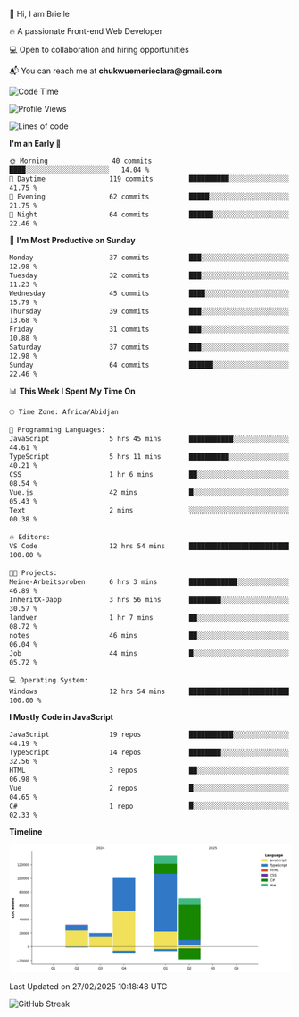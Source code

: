 <div align="left">
  <p>👋 Hi, I am Brielle</p>
  <p>🔥 A passionate Front-end Web Developer</p>
  <p>💻 Open to collaboration and hiring opportunities</p>
  <p>📬 You can reach me at <strong>chukwuemerieclara@gmail.com</strong></p>
</div>


 
 <!--START_SECTION:waka-->
![Code Time](http://img.shields.io/badge/Code%20Time-503%20hrs%2031%20mins-blue)

![Profile Views](http://img.shields.io/badge/Profile%20Views-18-blue)

![Lines of code](https://img.shields.io/badge/From%20Hello%20World%20I%27ve%20Written-226.7%20thousand%20lines%20of%20code-blue)

**I'm an Early 🐤** 

```text
🌞 Morning                40 commits          ████░░░░░░░░░░░░░░░░░░░░░   14.04 % 
🌆 Daytime                119 commits         ██████████░░░░░░░░░░░░░░░   41.75 % 
🌃 Evening                62 commits          █████░░░░░░░░░░░░░░░░░░░░   21.75 % 
🌙 Night                  64 commits          ██████░░░░░░░░░░░░░░░░░░░   22.46 % 
```
📅 **I'm Most Productive on Sunday** 

```text
Monday                   37 commits          ███░░░░░░░░░░░░░░░░░░░░░░   12.98 % 
Tuesday                  32 commits          ███░░░░░░░░░░░░░░░░░░░░░░   11.23 % 
Wednesday                45 commits          ████░░░░░░░░░░░░░░░░░░░░░   15.79 % 
Thursday                 39 commits          ███░░░░░░░░░░░░░░░░░░░░░░   13.68 % 
Friday                   31 commits          ███░░░░░░░░░░░░░░░░░░░░░░   10.88 % 
Saturday                 37 commits          ███░░░░░░░░░░░░░░░░░░░░░░   12.98 % 
Sunday                   64 commits          ██████░░░░░░░░░░░░░░░░░░░   22.46 % 
```


📊 **This Week I Spent My Time On** 

```text
🕑︎ Time Zone: Africa/Abidjan

💬 Programming Languages: 
JavaScript               5 hrs 45 mins       ███████████░░░░░░░░░░░░░░   44.61 % 
TypeScript               5 hrs 11 mins       ██████████░░░░░░░░░░░░░░░   40.21 % 
CSS                      1 hr 6 mins         ██░░░░░░░░░░░░░░░░░░░░░░░   08.54 % 
Vue.js                   42 mins             █░░░░░░░░░░░░░░░░░░░░░░░░   05.43 % 
Text                     2 mins              ░░░░░░░░░░░░░░░░░░░░░░░░░   00.38 % 

🔥 Editors: 
VS Code                  12 hrs 54 mins      █████████████████████████   100.00 % 

🐱‍💻 Projects: 
Meine-Arbeitsproben      6 hrs 3 mins        ████████████░░░░░░░░░░░░░   46.89 % 
InheritX-Dapp            3 hrs 56 mins       ████████░░░░░░░░░░░░░░░░░   30.57 % 
landver                  1 hr 7 mins         ██░░░░░░░░░░░░░░░░░░░░░░░   08.72 % 
notes                    46 mins             ██░░░░░░░░░░░░░░░░░░░░░░░   06.04 % 
Job                      44 mins             █░░░░░░░░░░░░░░░░░░░░░░░░   05.72 % 

💻 Operating System: 
Windows                  12 hrs 54 mins      █████████████████████████   100.00 % 
```

**I Mostly Code in JavaScript** 

```text
JavaScript               19 repos            ███████████░░░░░░░░░░░░░░   44.19 % 
TypeScript               14 repos            ████████░░░░░░░░░░░░░░░░░   32.56 % 
HTML                     3 repos             ██░░░░░░░░░░░░░░░░░░░░░░░   06.98 % 
Vue                      2 repos             █░░░░░░░░░░░░░░░░░░░░░░░░   04.65 % 
C#                       1 repo              █░░░░░░░░░░░░░░░░░░░░░░░░   02.33 % 
```



**Timeline**

![Lines of Code chart](https://raw.githubusercontent.com/Brielle28/Brielle28/main/assets/bar_graph.png)


 Last Updated on 27/02/2025 10:18:48 UTC
<!--END_SECTION:waka-->

![GitHub Streak](https://github-readme-streak-stats.herokuapp.com/?user=Brielle28)



